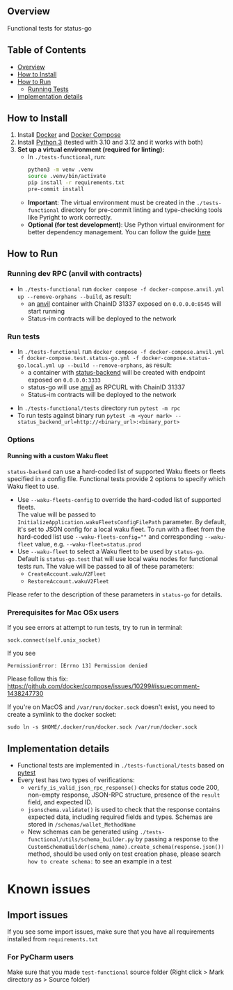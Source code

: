 ## Overview

Functional tests for status-go

## Table of Contents

- [Overview](#overview)
- [How to Install](#how-to-install)
- [How to Run](#how-to-run)
  - [Running Tests](#running-tests)
- [Implementation details](#implementation-details)

## How to Install

1. Install [Docker](https://docs.docker.com/engine/install/) and [Docker Compose](https://docs.docker.com/compose/install/)
2. Install [Python 3](https://www.python.org/downloads/) (tested with 3.10 and 3.12 and it works with both)
3. **Set up a virtual environment (required for linting):**
   - In `./tests-functional`, run:
     ```bash
     python3 -m venv .venv
     source .venv/bin/activate
     pip install -r requirements.txt
     pre-commit install
     ```
   - **Important**: The virtual environment must be created in the `./tests-functional` directory for pre-commit linting and type-checking tools like Pyright to work correctly.
   - **Optional (for test development)**: Use Python virtual environment for better dependency management. You can follow the guide [here](https://akrabat.com/creating-virtual-environments-with-pyenv/)

## How to Run

### Running dev RPC (anvil with contracts)
- In `./tests-functional` run `docker compose -f docker-compose.anvil.yml up --remove-orphans --build`, as result:
    * an [anvil](https://book.getfoundry.sh/reference/anvil/) container with ChainID 31337 exposed on `0.0.0.0:8545` will start running
    * Status-im contracts will be deployed to the network

### Run tests
- In `./tests-functional` run `docker compose -f docker-compose.anvil.yml -f docker-compose.test.status-go.yml -f docker-compose.status-go.local.yml up --build --remove-orphans`, as result:
    * a container with [status-backend](https://github.com/status-im/status-go/pull/5847) will be created with endpoint exposed on `0.0.0.0:3333`
    * status-go will use [anvil](https://book.getfoundry.sh/reference/anvil/) as RPCURL with ChainID 31337 
    * Status-im contracts will be deployed to the network

* In `./tests-functional/tests` directory run `pytest -m rpc`
* To run tests against binary run `pytest -m <your mark> --status_backend_url=http://<binary_url>:<binary_port>`

### Options

#### Running with a custom Waku fleet

`status-backend` can use a hard-coded list of supported Waku fleets or fleets specified in a config file. Functional tests provide 2 options to specify which Waku fleet to use.

- Use `--waku-fleets-config` to override the hard-coded list of supported fleets. \
    The value will be passed to `InitializeApplication.wakuFleetsConfigFilePath` parameter. By default, it's set to JSON config for a local waku fleet. To run with a fleet from the hard-coded list use `--waku-fleets-config=""` and corresponding `--waku-fleet` value, e.g. `--waku-fleet=status.prod`
- Use `--waku-fleet` to select a Waku fleet to be used by `status-go`. \
    Default is `status-go.test` that will use local waku nodes for functional tests run. 
    The value will be passed to all of these parameters:
    - `CreateAccount.wakuV2Fleet`
    - `RestoreAccount.wakuV2Fleet`

Please refer to the description of these parameters in `status-go` for details.

### Prerequisites for Mac OSx users
If you see errors at attempt to run tests, try to run in terminal:
```shell
sock.connect(self.unix_socket)
```
If you see
```
PermissionError: [Errno 13] Permission denied
```

Please follow this fix: https://github.com/docker/compose/issues/10299#issuecomment-1438247730

If you're on MacOS and `/var/run/docker.sock` doesn't exist, you need to create a symlink to the docker socket:
```shell
sudo ln -s $HOME/.docker/run/docker.sock /var/run/docker.sock
```

## Implementation details

- Functional tests are implemented in `./tests-functional/tests` based on [pytest](https://docs.pytest.org/en/8.2.x/)
- Every test has two types of verifications:
    - `verify_is_valid_json_rpc_response()` checks for status code 200, non-empty response, JSON-RPC structure, presence of the `result` field, and expected ID.
    - `jsonschema.validate()` is used to check that the response contains expected data, including required fields and types. Schemas are stored in `/schemas/wallet_MethodName`
    - New schemas can be generated using `./tests-functional/utils/schema_builder.py` by passing a response to the `CustomSchemaBuilder(schema_name).create_schema(response.json())` method, should be used only on test creation phase, please search `how to create schema:` to see an example in a test

# Known issues

## Import issues

If you see some import issues, make sure that you have all requirements installed from `requirements.txt` 

### For PyCharm users
Make sure that you made `test-functional` source folder (Right click > Mark directory as > Source folder)
